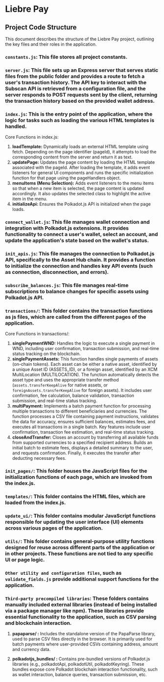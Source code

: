 # Liebre Pay
## Project Code Structure
This document describes the structure of the Liebre Pay project, outlining the key files and their roles in the application.  
### `constants.js`: This file stores all project constants.
### `server.js`: This file sets up an Express server that serves static files from the public folder and provides a route to fetch a user's transaction history. The API key to interact with the Subscan API is retrieved from a configuration file, and the server responds to POST requests sent by the client, returning the transaction history based on the provided wallet address.
### `index.js`: This is the entry point of the application, where the logic for tasks such as loading the various HTML templates is handled.

Core Functions in index.js:
1. **loadTemplate:** Dynamically loads an external HTML template using fetch. Depending on the page identifier (pageId), it attempts to load the corresponding content from the server and return it as text.
2. **updatePage:** Updates the page content by loading the HTML template associated with the pageId. After loading the template, it adds event listeners for general UI components and runs the specific initialization function for that page using the pageHandlers object.
3. **menuItems (Menu Selection):** Adds event listeners to the menu items so that when a new item is selected, the page content is updated accordingly. It also updates the selected class to highlight the active item in the menu.
4. **initializeApi:** Ensures the Polkadot.js API is initialized when the page loads.

### `connect_wallet.js`: This file manages wallet connection and integration with Polkadot.js extensions. It provides functionality to connect a user's wallet, select an account, and update the application's state based on the wallet's status.
### `init_apis.js`: This file manages the connection to Polkadot.js API, specifically to the Asset Hub chain. It provides a function to initialize the connection and handles key API events (such as connection, disconnection, and errors).
### `subscribe_balances.js`: This file manages real-time subscriptions to balance changes for specific assets using Polkadot.js API.
### `transactions/`: This folder contains the transaction functions as js files, which are called from the different pages of the application.

Core Functions in transactions/:
1. **singlePaymentWND:** Handles the logic to execute a single payment in WND, including user confirmation, transaction submission, and real-time status tracking on the blockchain.
2. **singlePaymentAssets:** This function handles single payments of assets (on-chain tokens). Each asset can be either a native asset, identified by a unique Asset ID (ASSETS_ID), or a foreign asset, identified by an XCM MultiLocation (MULTILOCATION).
The function automatically detects the asset type and uses the appropriate transfer method (`assets.transferKeepAlive` for native assets, or `foreignAssets.transferKeepAlive` for foreign assets). It includes user confirmation, fee calculation, balance validation, transaction submission, and real-time status tracking.
3. **multiPayment:** Implements a batch payment function for processing multiple transactions to different beneficiaries and currencies. The function processes a CSV file containing payment instructions, validates the data for accuracy, ensures sufficient balances, estimates fees, and executes all transactions in a single batch. Key features include user confirmation, transaction fee estimation, and real-time status tracking.
4. **closeAndTransfer:** Closes an account by transferring all available funds from supported currencies to a specified recipient address. Builds an initial batch to estimate fees, displays a detailed summary to the user, and requests confirmation. Finally, it executes the transfer after deducting necessary fees.

### `init_pages/`: This folder houses the JavaScript files for the initialization functions of each page, which are invoked from the index.js.
### `templates/`: This folder contains the HTML files, which are loaded from the index.js.
### `update_ui/`: This folder contains modular JavaScript functions responsible for updating the user interface (UI) elements across various pages of the application.
### `utils/`: This folder contains general-purpose utility functions designed for reuse across different parts of the application or in other projects. These functions are not tied to any specific UI or page logic.
### `Other utility and configuration files`, such as `validate_fields.js` provide additional support functions for the application.

### `Third-party precompiled libraries`: These folders contains manually included external libraries (instead of being installed via a package manager like npm). These libraries provide essential functionality to the application, such as CSV parsing and blockchain interaction.

1. **papaparse/ :** Includes the standalone version of the PapaParse library, used to parse CSV files directly in the browser. It is primarily used for batch payments where user-provided CSVs containing address, amount and currency data.

2. **polkadotjs_bundles/ :** Contains pre-bundled versions of Polkadot.js libraries (e.g., polkadotApi, polkadotUtil, polkadotKeyring). These bundles expose core Polkadot blockchain interaction functionality, such as wallet interaction, balance queries, transaction submission, etc.
